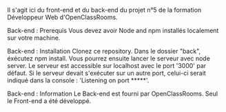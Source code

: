 Il s'agit ici du front-end et du back-end du projet n°5 de la formation Développeur Web d'OpenClassRooms.

Back-end : Prerequis
Vous devez avoir Node and npm installés localement sur votre machine.

Back-end : Installation
Clonez ce repository. Dans le dossier "back", éxécutez npm install. Vous pourrez ensuite lancer le serveur avec node server. Le serveur est accessible sur localhost avec le port '3000' par défaut. Si le serveur devait s'exécuter sur un autre port, celui-ci serait indiqué dans la console : 'Listening on port *****'.

Back-end : Information
Le Back-end est fourni par OpenClassRooms. Seul le Front-end a été développé.
